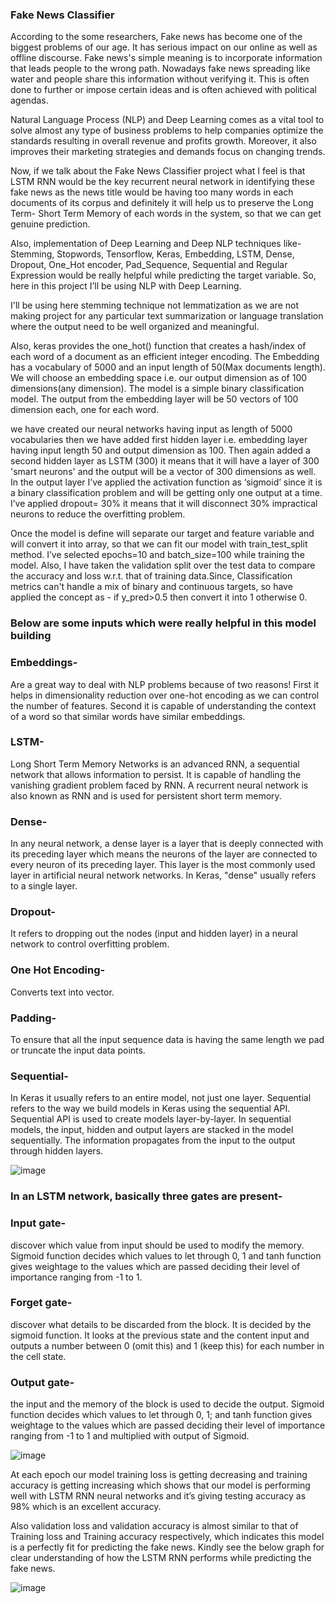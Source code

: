 ### Fake News Classifier
According to the some researchers, Fake news has become one of the biggest problems of our age. It has serious impact on our online as well as offline discourse. Fake news's simple meaning is to incorporate information that leads people to the wrong path. Nowadays fake news spreading like water and people share this information without verifying it. This is often done to further or impose certain ideas and is often achieved with political agendas.


Natural Language Process (NLP) and Deep Learning comes as a vital tool to solve almost any type of business problems to help companies optimize the standards resulting in overall revenue and profits growth. Moreover, it also improves their marketing strategies and demands focus on changing trends.


Now, if we talk about the Fake News Classifier project what I feel is that LSTM RNN would be the key recurrent neural network in identifying these fake news as the news title would be having too many words in each documents of its corpus and definitely it will help us to preserve the Long Term- Short Term Memory of each words in the system, so that we can get genuine prediction.


Also, implementation of Deep Learning and Deep NLP techniques like- Stemming, Stopwords, Tensorflow, Keras, Embedding, LSTM, Dense, Dropout, One_Hot encoder, Pad_Sequence, Sequential and Regular Expression would be really helpful while predicting the target variable. So, here in this project I’ll be using NLP with Deep Learning.


I'll be using here stemming technique not lemmatization as we are not making project for any particular text summarization or language translation where the output need to be well organized and meaningful.


Also, keras provides the one_hot() function that creates a hash/index of each word of a document as an efficient integer encoding. The Embedding has a vocabulary of 5000 and an input length of 50(Max documents length). We will choose an embedding space i.e. our output dimension as of 100 dimensions(any dimension). The model is a simple binary classification model. The output from the embedding layer will be 50 vectors of 100 dimension each, one for each word.


we have created our neural networks having input as length of 5000 vocabularies then we have added first hidden layer i.e. embedding layer having input length 50 and output dimension as 100. Then again added a second hidden layer as LSTM (300) it means that it will have a layer of 300 'smart neurons' and the output will be a vector of 300 dimensions as well. In the output layer I’ve applied the activation function as ‘sigmoid’ since it is a binary classification problem and will be getting only one output at a time. I’ve applied dropout= 30% it means that it will disconnect 30% impractical neurons to reduce the overfitting problem. 


Once the model is define will separate our target and feature variable and will convert it into array, so that we can fit our model with train_test_split method. I’ve selected epochs=10 and batch_size=100 while training the model. Also, I have taken the validation split over the test data to compare the accuracy and loss w.r.t. that of training data.Since, Classification metrics can't handle a mix of binary and continuous targets, so have applied the concept as - if y_pred>0.5 then convert it into 1 otherwise 0.


### Below are some inputs which were really helpful in this model building

### Embeddings-
Are a great way to deal with NLP problems because of two reasons! First it helps in dimensionality reduction over one-hot encoding as we can control the number of features. Second it is capable of understanding the context of a word so that similar words have similar embeddings.

### LSTM-
Long Short Term Memory Networks is an advanced RNN, a sequential network that allows information to persist. It is capable of handling the vanishing gradient problem faced by RNN. A recurrent neural network is also known as RNN and is used for persistent short term memory.

### Dense-
In any neural network, a dense layer is a layer that is deeply connected with its preceding layer which means the neurons of the layer are connected to every neuron of its preceding layer. This layer is the most commonly used layer in artificial neural network networks. In Keras, "dense" usually refers to a single layer.

### Dropout-
It refers to dropping out the nodes (input and hidden layer) in a neural network to control overfitting problem.

### One Hot Encoding-
Converts text into vector.

### Padding-
To ensure that all the input sequence data is having the same length we pad or truncate the input data points.

### Sequential-
In Keras it usually refers to an entire model, not just one layer. Sequential refers to the way we build models in Keras using the sequential API. Sequential API is used to create models layer-by-layer. In sequential models, the input, hidden and output layers are stacked in the model sequentially. The information propagates from the input to the output through hidden layers.


![image](https://user-images.githubusercontent.com/101721582/211142898-676977f7-af5c-48c6-beb9-6a107c11e475.png)

### In an LSTM network, basically three gates are present-

### Input gate-
discover which value from input should be used to modify the memory. Sigmoid function decides which values to let through 0, 1 and tanh function gives weightage to the values which are passed deciding their level of importance ranging from -1 to 1.

### Forget gate-
discover what details to be discarded from the block. It is decided by the sigmoid function. It looks at the previous state and the content input and outputs a number between 0 (omit this) and 1 (keep this) for each number in the cell state.

### Output gate-
the input and the memory of the block is used to decide the output. Sigmoid function decides which values to let through 0, 1; and tanh function gives weightage to the values which are passed deciding their level of importance ranging from -1 to 1 and multiplied with output of Sigmoid.

![image](https://user-images.githubusercontent.com/101721582/211142795-a84af071-aa32-42a7-bc61-8f2173c220b8.png)

At each epoch our model training loss is getting decreasing and training accuracy is getting increasing which shows that our model is performing well with LSTM RNN neural networks and it’s giving testing accuracy as 98% which is an excellent accuracy.

Also validation loss and validation accuracy is almost similar to that of Training loss and Training accuracy respectively, which indicates this model is a perfectly fit for predicting the fake news. Kindly see the below graph for clear understanding of how the LSTM RNN performs while predicting the fake news.

![image](https://user-images.githubusercontent.com/101721582/211142823-aefdfe10-0582-48bf-b27e-b7bc4e42d939.png)
